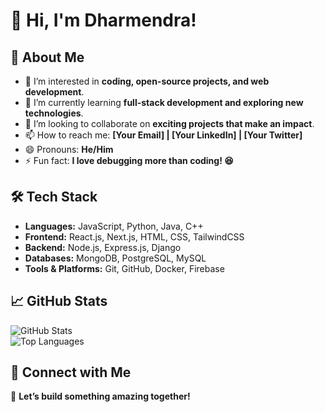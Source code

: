 # 👋 Hi, I'm Dharmendra!

## 🚀 About Me  
- 👀 I’m interested in **coding, open-source projects, and web development**.  
- 🌱 I’m currently learning **full-stack development and exploring new technologies**.  
- 💞️ I’m looking to collaborate on **exciting projects that make an impact**.  
- 📫 How to reach me: **[Your Email] | [Your LinkedIn] | [Your Twitter]**  
- 😄 Pronouns: **He/Him**  
- ⚡ Fun fact: **I love debugging more than coding! 😆**  

## 🛠️ Tech Stack  
- **Languages:** JavaScript, Python, Java, C++  
- **Frontend:** React.js, Next.js, HTML, CSS, TailwindCSS  
- **Backend:** Node.js, Express.js, Django  
- **Databases:** MongoDB, PostgreSQL, MySQL  
- **Tools & Platforms:** Git, GitHub, Docker, Firebase  

## 📈 GitHub Stats  
![GitHub Stats](https://github-readme-stats.vercel.app/api?username=devdharmendra01&show_icons=true&theme=radical)  
![Top Languages](https://github-readme-stats.vercel.app/api/top-langs/?username=devdharmendra01&layout=compact&theme=radical)  

## 🔗 Connect with Me  

🚀 **Let’s build something amazing together!**  

